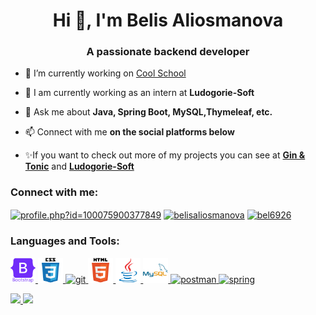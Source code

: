 <h1 align="center">Hi 👋, I'm Belis Aliosmanova</h1>
<h3 align="center">A passionate backend developer</h3>

- 🔭 I’m currently working on [Cool School](https://github.com/Gin-n-Tonicc/Cool-School)

- 🔭 I am currently working as an intern at **Ludogorie-Soft**

- 💬 Ask me about **Java, Spring Boot, MySQL,Thymeleaf, etc.**

- 📫 Connect with me **on the social platforms below**
  
- ✨If you want to check out more of my projects you can see at [**Gin & Tonic**](https://github.com/Gin-n-Tonicc) and [**Ludogorie-Soft**](https://github.com/Ludogorie-Soft)

<h3 align="left">Connect with me:</h3>
<p align="left">
<a href="https://fb.com/profile.php?id=100075900377849" target="blank"><img align="center" src="https://raw.githubusercontent.com/rahuldkjain/github-profile-readme-generator/master/src/images/icons/Social/facebook.svg" alt="profile.php?id=100075900377849" height="30" width="40" /></a>
<a href="https://instagram.com/belisaliosmanova" target="blank"><img align="center" src="https://raw.githubusercontent.com/rahuldkjain/github-profile-readme-generator/master/src/images/icons/Social/instagram.svg" alt="belisaliosmanova" height="30" width="40" /></a>
<a href="https://discord.gg/#bel6926" target="blank"><img align="center" src="https://raw.githubusercontent.com/rahuldkjain/github-profile-readme-generator/master/src/images/icons/Social/discord.svg" alt="bel6926" height="30" width="40" /></a>
</p>

<h3 align="left">Languages and Tools:</h3>
<p align="left"> <a href="https://getbootstrap.com" target="_blank" rel="noreferrer"> <img src="https://raw.githubusercontent.com/devicons/devicon/master/icons/bootstrap/bootstrap-plain-wordmark.svg" alt="bootstrap" width="40" height="40"/> </a> <a href="https://www.w3schools.com/css/" target="_blank" rel="noreferrer"> <img src="https://raw.githubusercontent.com/devicons/devicon/master/icons/css3/css3-original-wordmark.svg" alt="css3" width="40" height="40"/> </a> <a href="https://git-scm.com/" target="_blank" rel="noreferrer"> <img src="https://www.vectorlogo.zone/logos/git-scm/git-scm-icon.svg" alt="git" width="40" height="40"/> </a> <a href="https://www.w3.org/html/" target="_blank" rel="noreferrer"> <img src="https://raw.githubusercontent.com/devicons/devicon/master/icons/html5/html5-original-wordmark.svg" alt="html5" width="40" height="40"/> </a> <a href="https://www.java.com" target="_blank" rel="noreferrer"> <img src="https://raw.githubusercontent.com/devicons/devicon/master/icons/java/java-original.svg" alt="java" width="40" height="40"/> </a> <a href="https://www.mysql.com/" target="_blank" rel="noreferrer"> <img src="https://raw.githubusercontent.com/devicons/devicon/master/icons/mysql/mysql-original-wordmark.svg" alt="mysql" width="40" height="40"/> </a> <a href="https://postman.com" target="_blank" rel="noreferrer"> <img src="https://www.vectorlogo.zone/logos/getpostman/getpostman-icon.svg" alt="postman" width="40" height="40"/> </a> <a href="https://spring.io/" target="_blank" rel="noreferrer"> <img src="https://www.vectorlogo.zone/logos/springio/springio-icon.svg" alt="spring" width="40" height="40"/> </a> </p>

<a href="https://github.com/belisaliosmanova">
  <img height="160em" src="https://github-readme-stats-eight-theta.vercel.app/api?username=belisaliosmanova&show_icons=true&theme=cobalt&include_all_commits=true&count_private=true"/>
  <img height="160em" src="https://github-readme-stats-eight-theta.vercel.app/api/top-langs/?username=belisaliosmanova&layout=compact&langs_count=8&theme=cobalt&count_private=true"/>
</a>

